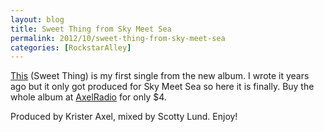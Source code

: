 ```yaml
---
layout: blog
title: Sweet Thing from Sky Meet Sea
permalink: 2012/10/sweet-thing-from-sky-meet-sea
categories: [RockstarAlley]
---
```


<a href="http://kristeraxel.com/media/2012-kristeraxel-SweetThing.mp3">This</a> (Sweet Thing) is my first single from the new album. I wrote it years ago but it only got produced for Sky Meet Sea so here it is finally. Buy the whole album at <a href="http://axelradio.com/album/sky-meet-sea">AxelRadio</a> for only $4.

Produced by Krister Axel, mixed by Scotty Lund. Enjoy! 
